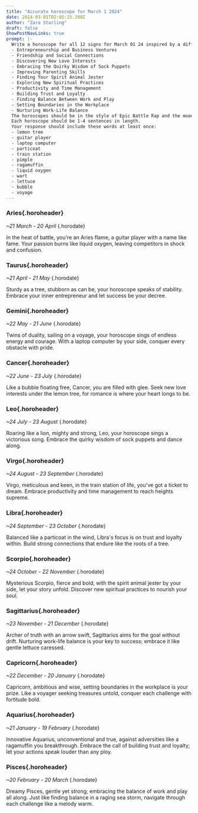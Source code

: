 ```yaml
---
title: "Accurate horoscope for March 1 2024"
date: 2024-03-01T02:05:15.398Z
author: "Zara Starling"
draft: false
ShowPostNavLinks: true
prompt: |-
  Write a horoscope for all 12 signs for March 01 24 inspired by a different focus for each. Ensure you do not include the focus in the response:
  - Entrepreneurship and Business Ventures
  - Friendship and Social Connections
  - Discovering New Love Interests
  - Embracing the Quirky Wisdom of Sock Puppets
  - Improving Parenting Skills
  - Finding Your Spirit Animal Jester
  - Exploring New Spiritual Practices
  - Productivity and Time Management
  - Building Trust and Loyalty
  - Finding Balance Between Work and Play
  - Setting Boundaries in the Workplace
  - Nurturing Work-Life Balance
  The horoscopes should be in the style of Epic Battle Rap and the mood of entertained
  Each horoscope should be 1-4 sentences in length.
  Your response should include these words at least once:
  - lemon tree
  - guitar player
  - laptop computer
  - particoat
  - train station
  - pimple
  - ragamuffin
  - liquid oxygen
  - wart
  - lettuce
  - bubble
  - voyage
---
```


### Aries{.horoheader}

*~21 March - 20 April*
{.horodate}

In the heat of battle, you're an Aries flame, a guitar player with a name like fame. Your passion burns like liquid oxygen, leaving competitors in shock and confusion.


### Taurus{.horoheader}

*~21 April - 21 May*
{.horodate}

Sturdy as a tree, stubborn as can be, your horoscope speaks of stability. Embrace your inner entrepreneur and let success be your decree.


### Gemini{.horoheader}

*~22 May - 21 June*
{.horodate}

Twins of duality, sailing on a voyage, your horoscope sings of endless energy and courage. With a laptop computer by your side, conquer every obstacle with pride.


### Cancer{.horoheader}

*~22 June - 23 July*
{.horodate}

Like a bubble floating free, Cancer, you are filled with glee. Seek new love interests under the lemon tree, for romance is where your heart longs to be.


### Leo{.horoheader}

*~24 July - 23 August*
{.horodate}

Roaring like a lion, mighty and strong, Leo, your horoscope sings a victorious song. Embrace the quirky wisdom of sock puppets and dance along.


### Virgo{.horoheader}

*~24 August - 23 September*
{.horodate}

Virgo, meticulous and keen, in the train station of life, you've got a ticket to dream. Embrace productivity and time management to reach heights supreme.


### Libra{.horoheader}

*~24 September - 23 October*
{.horodate}

Balanced like a particoat in the wind, Libra's focus is on trust and loyalty within. Build strong connections that endure like the roots of a tree.


### Scorpio{.horoheader}

*~24 October - 22 November*
{.horodate}

Mysterious Scorpio, fierce and bold, with the spirit animal jester by your side, let your story unfold. Discover new spiritual practices to nourish your soul.


### Sagittarius{.horoheader}

*~23 November - 21 December*
{.horodate}

Archer of truth with an arrow swift, Sagittarius aims for the goal without drift. Nurturing work-life balance is your key to success; embrace it like gentle lettuce caressed.


### Capricorn{.horoheader}

*~22 December - 20 January*
{.horodate}

Capricorn, ambitious and wise, setting boundaries in the workplace is your prize. Like a voyager seeking treasures untold, conquer each challenge with fortitude bold.


### Aquarius{.horoheader}

*~21 January - 19 February*
{.horodate}

Innovative Aquarius, unconventional and true, against adversities like a ragamuffin you breakthrough. Embrace the call of building trust and loyalty; let your actions speak louder than any ploy.


### Pisces{.horoheader}

*~20 February - 20 March*
{.horodate}

Dreamy Pisces, gentle yet strong; embracing the balance of work and play all along. Just like finding balance in a raging sea storm, navigate through each challenge like a melody warm.

